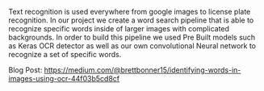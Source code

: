 Text recognition is used everywhere from google images to license plate recognition. In our project we create a word search pipeline that is able to recognize specific words inside of larger images with complicated backgrounds. In order to build this pipeline we used Pre Built models such as Keras OCR detector as well as our own convolutional Neural network to recognize a set of specific words.

Blog Post: https://medium.com/@brettbonner15/identifying-words-in-images-using-ocr-44f03b5cd8cf

